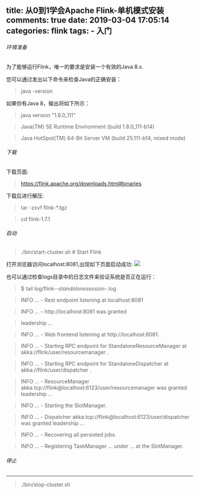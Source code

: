 title: 从0到1学会Apache Flink-单机模式安装
comments: true
date: 2019-03-04 17:05:14
categories: flink
tags:
	- 入门
---

###### 环境准备 ######
为了能够运行Flink，唯一的要求是安装一个有效的Java 8.x.

您可以通过发出以下命令来检查Java的正确安装：

> java -version

如果你有Java 8，输出将如下所示：

>java version "1.8.0_111"

>Java(TM) SE Runtime Environment (build 1.8.0_111-b14)

>Java HotSpot(TM) 64-Bit Server VM (build 25.111-b14, mixed mode)

<!--more-->

###### 下载 ######
下载页面:
> https://flink.apache.org/downloads.html#binaries

下载后进行解压:
> tar -zxvf flink-*.tgz

> cd flink-1.7.1


###### 启动 ######
>./bin/start-cluster.sh  # Start Flink

打开浏览器访问localhost:8081,出现如下页面启动成功:
![](https://i.imgur.com/sP1OZQn.png)

也可以通过检查logs目录中的日志文件来验证系统是否正在运行：
>$ tail log/flink-*-standalonesession-*.log

>INFO ... - Rest endpoint listening at localhost:8081

>INFO ... - http://localhost:8081 was granted 

>leadership ...

>INFO ... - Web frontend listening at http://localhost:8081.

>INFO ... - Starting RPC endpoint for StandaloneResourceManager at akka://flink/user/resourcemanager .

>INFO ... - Starting RPC endpoint for StandaloneDispatcher at akka://flink/user/dispatcher .

>INFO ... - ResourceManager akka.tcp://flink@localhost:6123/user/resourcemanager was granted leadership ...

>INFO ... - Starting the SlotManager.

>INFO ... - Dispatcher akka.tcp://flink@localhost:6123/user/dispatcher was granted leadership ...

>INFO ... - Recovering all persisted jobs.

>INFO ... - Registering TaskManager ... under ... at the SlotManager.

###### 停止 ######
---
>./bin/stop-cluster.sh